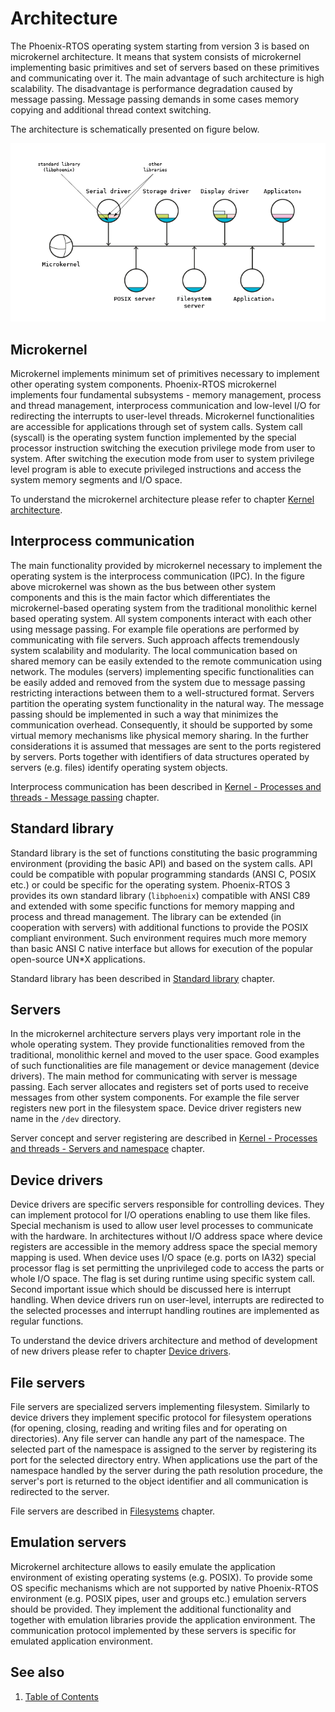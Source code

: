 # Architecture

The Phoenix-RTOS operating system starting from version 3 is based on microkernel architecture.
It means that system consists of microkernel implementing basic primitives and set of servers based on these primitives
and communicating over it.
The main advantage of such architecture is high scalability.
The disadvantage is performance degradation caused by message passing.
Message passing demands in some cases memory copying and additional thread context switching.

The architecture is schematically presented on figure below.

![Image](_images/arch1.png)

## Microkernel

Microkernel implements minimum set of primitives necessary to implement other operating system components.
Phoenix-RTOS microkernel implements four fundamental subsystems - memory management, process and thread management,
interprocess communication and low-level I/O for redirecting the interrupts to user-level threads. Microkernel
functionalities are accessible for applications through set of system calls. System call (syscall) is the operating
system function implemented by the special processor instruction switching the execution privilege mode from user to
system. After switching the execution mode from user to system privilege level program is able to execute privileged
instructions and access the system memory segments and I/O space.

To understand the microkernel architecture please refer to chapter [Kernel architecture](kernel/README.md).

## Interprocess communication

The main functionality provided by microkernel necessary to implement the operating system is the interprocess
communication (IPC). In the figure above microkernel was shown as the bus between other system components and this
is the main factor which differentiates the microkernel-based operating system from the traditional monolithic kernel
based operating system. All system components interact with each other using message passing. For example file
operations are performed by communicating with file servers. Such approach affects tremendously system scalability and
modularity. The local communication based on shared memory can be easily extended to the remote communication using
network. The modules (servers) implementing specific functionalities can be easily added and removed from the system
due to message passing restricting interactions between them to a well-structured format. Servers partition the
operating system functionality in the natural way. The message passing should be implemented in such a way that
minimizes the communication overhead. Consequently, it should be supported by some virtual memory mechanisms like
physical memory sharing. In the further considerations it is assumed that messages are sent to the ports registered by
servers. Ports together with identifiers of data structures operated by servers (e.g. files) identify operating system
objects.

Interprocess communication has been described in [Kernel - Processes and threads - Message passing](kernel/proc/msg.md)
chapter.

## Standard library

Standard library is the set of functions constituting the basic programming environment (providing the basic API) and
based on the system calls. API could be compatible with popular programming standards (ANSI C, POSIX etc.) or could be
specific for the operating system. Phoenix-RTOS 3 provides its own standard library (`libphoenix`) compatible with ANSI
C89 and extended with some specific functions for memory mapping and process and thread management. The library can be
extended (in cooperation with servers) with additional functions to provide the POSIX compliant environment. Such
environment requires much more memory than basic ANSI C native interface but allows for execution of the popular
open-source UN*X applications.

Standard library has been described in [Standard library](libc/README.md) chapter.

## Servers

In the microkernel architecture servers plays very important role in the whole operating system. They provide
functionalities removed from the traditional, monolithic kernel and moved to the user space. Good examples of
such functionalities are file management or device management (device drivers). The main method for communicating
with server is message passing. Each server allocates and registers set of ports used to receive messages from other
system components. For example the file server registers new port in the filesystem space. Device driver registers
new name in the `/dev` directory.

Server concept and server registering are described in
[Kernel - Processes and threads - Servers and namespace](kernel/proc/namespace.md) chapter.

## Device drivers

Device drivers are specific servers responsible for controlling devices. They can implement protocol for I/O operations
enabling to use them like files. Special mechanism is used to allow user level processes to communicate with the
hardware. In architectures without I/O address space where device registers are accessible in the memory address space
the special memory mapping is used. When device uses I/O space (e.g. ports on IA32) special processor flag is set
permitting the unprivileged code to access the parts or whole I/O space. The flag is set during runtime using specific
system call. Second important issue which should be discussed here is interrupt handling. When device drivers run on
user-level, interrupts are redirected to the selected processes and interrupt handling routines are implemented as
regular functions.

To understand the device drivers architecture and method of development of new drivers please refer to chapter
[Device drivers](devices/README.md).

## File servers

File servers are specialized servers implementing filesystem. Similarly to device drivers they implement specific
protocol for filesystem operations (for opening, closing, reading and writing files and for operating on directories).
Any file server can handle any part of the namespace. The selected part of the namespace is assigned to the server by
registering its port for the selected directory entry. When applications use the part of the namespace handled by the
server during the path resolution procedure, the server's port is returned to the object identifier and all
communication is redirected to the server.

File servers are described in [Filesystems](filesystems/README.md) chapter.

## Emulation servers

Microkernel architecture allows to easily emulate the application environment of existing operating systems
(e.g. POSIX). To provide some OS specific mechanisms which are not supported by native Phoenix-RTOS environment
(e.g. POSIX pipes, user and groups etc.) emulation servers should be provided. They implement the additional
functionality and together with emulation libraries provide the application environment. The communication protocol
implemented by these servers is specific for emulated application environment.

## See also

1. [Table of Contents](README.md)
